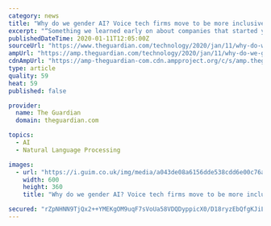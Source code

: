 ```yaml
---
category: news
title: "Why do we gender AI? Voice tech firms move to be more inclusive"
excerpt: "“Something we learned early on about companies that started years ago with voice recognition is that they often took datasets that came from public radio,” said Katharina Borchert, Mozilla’s ..."
publishedDateTime: 2020-01-11T12:05:00Z
sourceUrl: "https://www.theguardian.com/technology/2020/jan/11/why-do-we-gender-ai-voice-tech-firms-move-to-be-more-inclusive"
ampUrl: "https://amp.theguardian.com/technology/2020/jan/11/why-do-we-gender-ai-voice-tech-firms-move-to-be-more-inclusive"
cdnAmpUrl: "https://amp-theguardian-com.cdn.ampproject.org/c/s/amp.theguardian.com/technology/2020/jan/11/why-do-we-gender-ai-voice-tech-firms-move-to-be-more-inclusive"
type: article
quality: 59
heat: 59
published: false

provider:
  name: The Guardian
  domain: theguardian.com

topics:
  - AI
  - Natural Language Processing

images:
  - url: "https://i.guim.co.uk/img/media/a043de08a6156dde538cdd6e00c76affe13506ac/0_0_4592_2755/master/4592.jpg?width=300&quality=45&auto=format&fit=max&dpr=2&s=e12d283271be38872477804f61878cff"
    width: 600
    height: 360
    title: "Why do we gender AI? Voice tech firms move to be more inclusive"

secured: "rZpNHNN9TjQx2++YMEKgOM9uqF7sVoUa58VDQDyppicX0/D18ryzEbQfgKJiLY/400jy0/cHGvV5nWO1+2lHetr2qtU0r/gy7dMdm37vqZTSvk8ufrrF6HrHJTLr1kVpgl5Y2+RQS5q9FxE4FGNgXj1MDyKTHpcW8Bd4iKQXFvWl3nYYiKGCdg4w1xOxGxA7FklKwPRvHif+UmngV3/PYimGJlSBuUokABzek+m/N7L04t4KEHZ/2NDkyNaX1MFgUmuRMQ9LEpY5vZeA+pD8r0QxenlIeKXkkcTaHohYCpbYxaJWSmxCEaMDiDICTmJ0;5M+5g6Gg8PtcI7AfKaJgwg=="
---
```


